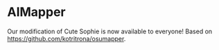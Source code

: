 # AIMapper
Our modification of Cute Sophie is now available to everyone! Based on https://github.com/kotritrona/osumapper.
